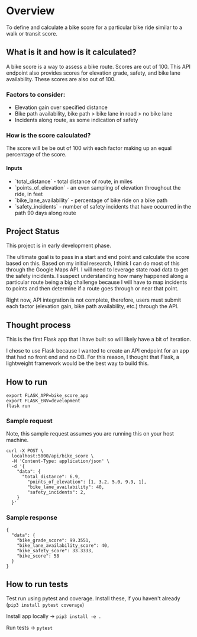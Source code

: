 # Overview

To define and calculate a bike score for a particular bike ride similar to a walk or transit score.

## What is it and how is it calculated?

A bike score is a way to assess a bike route. Scores are out of 100. This API endpoint also provides scores for elevation grade, safety, and bike lane availability. These scores are also out of 100.

### Factors to consider:

<ul>
  <li>Elevation gain over specified distance</li>
  <li>Bike path availability, bike path > bike lane in road > no bike lane</li>
  <li>Incidents along route, as some indication of safety</li>
</ul>

### How is the score calculated?

The score will be be out of 100 with each factor making up an equal percentage of the score.

#### Inputs
<ul>
  <li>`total_distance` - total distance of route, in miles</li>
  <li>`points_of_elevation` - an even sampling of elevation throughout the ride, in feet</li>
  <li>`bike_lane_availability` - percentage of bike ride on a bike path</li>
  <li>`safety_incidents` - number of safety incidents that have occurred in the path 90 days along route</li>
</ul>

## Project Status

This project is in early development phase.

The ultimate goal is to pass in a start and end point and calculate the score based on this. Based on my initial research, I think I can do most of this through the Google Maps API. I will need to leverage state road data to get the safety incidents. I suspect understanding how many happened along a particular route being a big challenge because I will have to map incidents to points and then determine if a route goes through or near that point.

Right now, API integration is not complete, therefore, users must submit each factor (elevation gain, bike path availability, etc.) through the API.

## Thought process

This is the first Flask app that I have built so will likely have a bit of iteration.

I chose to use Flask because I wanted to create an API endpoint for an app that had no front end and no DB.  For this reason, I thought that Flask, a lightweight framework would be the best way to build this.

## How to run
```
export FLASK_APP=bike_score_app
export FLASK_ENV=development
flask run
```

### Sample request

Note, this sample request assumes you are running this on your host machine.

```
curl -X POST \
  localhost:5000/api/bike_score \
  -H 'Content-Type: application/json' \
  -d '{
    "data": {
      "total_distance": 6.9,
    	"points_of_elevation": [1, 3.2, 5.0, 9.9, 1],
    	"bike_lane_availability": 40,
    	"safety_incidents": 2,
    }
  }'
```

### Sample response

```
{
  "data": {
    "bike_grade_score": 99.3551,
    "bike_lane_availability_score": 40,
    "bike_safety_score": 33.3333,
    "bike_score": 58
  }
}
```

## How to run tests
Test run using pytest and coverage. Install these, if you haven't already (`pip3 install pytest coverage`)

Install app locally -> `pip3 install -e .`

Run tests -> `pytest`
